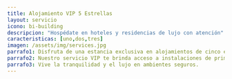 ```yaml
---
title: Alojamiento VIP 5 Estrellas
layout: servicio
icono: bi-building
descripcion: "Hospédate en hoteles y residencias de lujo con atención"
caracteristicas: [uno,dos,tres]
imagen: /assets/img/services.jpg
parrafo1: Disfruta de una estancia exclusiva en alojamientos de cinco estrellas
parrafo2: Nuestro servicio VIP te brinda acceso a instalaciones de primer nivel.
parrafo3: Vive la tranquilidad y el lujo en ambientes seguros.
---
```

